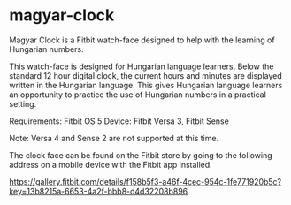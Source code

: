 # magyar-clock
Magyar Clock is a Fitbit watch-face designed to help with the learning of Hungarian numbers.

This watch-face is designed for Hungarian language learners. Below the standard 12 hour digital clock, the current hours and minutes are displayed written in the Hungarian language. This gives Hungarian language learners an opportunity to practice the use of Hungarian numbers in a practical setting.

Requirements: Fitbit OS 5 Device: Fitbit Versa 3, Fitbit Sense

Note: Versa 4 and Sense 2 are not supported at this time. 

The clock face can be found on the Fitbit store by going to the following address on a mobile device with the Fitbit app installed. 

https://gallery.fitbit.com/details/f158b5f3-a46f-4cec-954c-1fe771920b5c?key=13b8215a-6653-4a2f-bbb8-d4d32208b896 